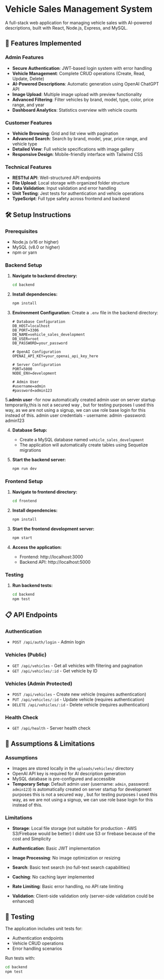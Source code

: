 # Vehicle Sales Management System

A full-stack web application for managing vehicle sales with AI-powered descriptions, built with React, Node.js, Express, and MySQL.

## 🚀 Features Implemented

### Admin Features
- **Secure Authentication**: JWT-based login system with error handling
- **Vehicle Management**: Complete CRUD operations (Create, Read, Update, Delete)
- **AI-Powered Descriptions**: Automatic generation using OpenAI ChatGPT API
- **Image Upload**: Multiple image upload with preview functionality
- **Advanced Filtering**: Filter vehicles by brand, model, type, color, price range, and year
- **Dashboard Analytics**: Statistics overview with vehicle counts

### Customer Features
- **Vehicle Browsing**: Grid and list view with pagination
- **Advanced Search**: Search by brand, model, year, price range, and vehicle type
- **Detailed View**: Full vehicle specifications with image gallery
- **Responsive Design**: Mobile-friendly interface with Tailwind CSS

### Technical Features
- **RESTful API**: Well-structured API endpoints
- **File Upload**: Local storage with organized folder structure
- **Data Validation**: Input validation and error handling
- **Unit Testing**: Jest tests for authentication and vehicle operations
- **TypeScript**: Full type safety across frontend and backend

## 🛠️ Setup Instructions

### Prerequisites
- Node.js (v16 or higher)
- MySQL (v8.0 or higher)
- npm or yarn

### Backend Setup

1. **Navigate to backend directory:**
   ```bash
   cd backend
   ```

2. **Install dependencies:**
   ```bash
   npm install
   ```

3. **Environment Configuration:**
   Create a `.env` file in the backend directory:
   ```env
   # Database Configuration
   DB_HOST=localhost
   DB_PORT=3306
   DB_NAME=vehicle_sales_development
   DB_USER=root
   DB_PASSWORD=your_password

   # OpenAI Configuration
   OPENAI_API_KEY=your_openai_api_key_here

   # Server Configuration
   PORT=5000
   NODE_ENV=development

   # Admin User
   #username=admin
   #password=admin123
   ```

5.**admin user**
   -for now automatically created admin user on server startup temporarily,this is not a secured way , but for testing purposes I used this way, as we are not using a signup, we can use role base login for this instead of this.
   admin user credentials
     - username:  admin
     -password: admin123  

4. **Database Setup:**
   - Create a MySQL database named `vehicle_sales_development`
   - The application will automatically create tables using Sequelize migrations

5. **Start the backend server:**
   ```bash
   npm run dev
   ```

### Frontend Setup

1. **Navigate to frontend directory:**
   ```bash
   cd frontend
   ```

2. **Install dependencies:**
   ```bash
   npm install
   ```

3. **Start the frontend development server:**
   ```bash
   npm start
   ```

4. **Access the application:**
   - Frontend: http://localhost:3000
   - Backend API: http://localhost:5000

### Testing

1. **Run backend tests:**
   ```bash
   cd backend
   npm test
   ```

## 📋 API Endpoints

### Authentication
- `POST /api/auth/login` - Admin login

### Vehicles (Public)
- `GET /api/vehicles` - Get all vehicles with filtering and pagination
- `GET /api/vehicles/:id` - Get vehicle by ID

### Vehicles (Admin Protected)
- `POST /api/vehicles` - Create new vehicle (requires authentication)
- `PUT /api/vehicles/:id` - Update vehicle (requires authentication)
- `DELETE /api/vehicles/:id` - Delete vehicle (requires authentication)

### Health Check
- `GET /api/health` - Server health check

## 🔧 Assumptions & Limitations

### Assumptions
- Images are stored locally in the `uploads/vehicles/` directory
- OpenAI API key is required for AI description generation
- MySQL database is pre-configured and accessible
- **Temporary Setup**: Default admin user (username: `admin`, password: `admin123`) is automatically created on server startup for development purposes
this is not a secured way , but for testing purposes I used this way, as we are not using a signup, we can use role base login for this instead of this.

### Limitations
- **Storage**: Local file storage (not suitable for production - AWS S3/Firebase would be better)
I didnt use S3 or firebase because of the cost and Simplicity

- **Authentication**: Basic JWT implementation
- **Image Processing**: No image optimization or resizing
- **Search**: Basic text search (no full-text search capabilities)
- **Caching**: No caching layer implemented
- **Rate Limiting**: Basic error handling, no API rate limiting
- **Validation**: Client-side validation only (server-side validation could be enhanced)


## 🧪 Testing

The application includes unit tests for:
- Authentication endpoints
- Vehicle CRUD operations
- Error handling scenarios

Run tests with:
```bash
cd backend
npm test
```
